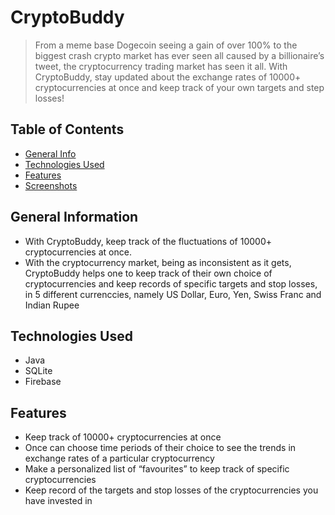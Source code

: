 # CryptoBuddy 
> From a meme base Dogecoin seeing a gain of over 100% to the biggest crash crypto market has ever seen all caused by a billionaire’s tweet, the cryptocurrency trading market has seen it all. With CryptoBuddy, stay updated about the exchange rates of 10000+ cryptocurrencies at once and keep track of your own targets and step losses!

## Table of Contents
* [General Info](#general-information)
* [Technologies Used](#technologies-used)
* [Features](#features)
* [Screenshots](#screenshots)
<!-- * [License](#license) -->


## General Information
- With CryptoBuddy, keep track of the fluctuations of 10000+ cryptocurrencies at once.
- With the cryptocurrency market, being as inconsistent as it gets, CryptoBuddy helps one to keep track of their own choice of cryptocurrencies and keep records of specific targets and stop losses, in 5 different currenccies, namely US Dollar, Euro, Yen, Swiss Franc and Indian Rupee


## Technologies Used
- Java
- SQLite
- Firebase


## Features

- Keep track of 10000+ cryptocurrencies at once
- Once can choose time periods of their choice to see the trends in exchange rates of a particular cryptocurrency
- Make a personalized list of “favourites” to keep track of specific cryptocurrencies
- Keep record of the targets and stop losses of the cryptocurrencies you have invested in



